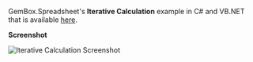 GemBox.Spreadsheet's **Iterative Calculation** example in C# and VB.NET that is available [here](https://www.gemboxsoftware.com/spreadsheet/examples/iterative-calculation/902).

**Screenshot**

![Iterative Calculation Screenshot](https://www.gemboxsoftware.com/Spreadsheet/Examples/Content/CalculationEngine/IterativeCalculation/IterativeCalculation.png)